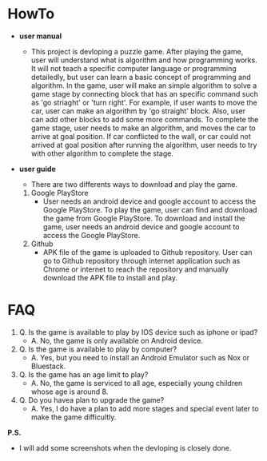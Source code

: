 # HowTo
  - **user manual**
    - This project is devloping a puzzle game. After playing the game, user will understand what is algorithm and how programming works. It will not teach a specific computer language or programming detailedly, but user can learn a basic concept of programming and algorithm. In the game, user will make an simple algorithm to solve a game stage by connecting block that has an specific command such as 'go striaght' or 'turn right'. For example, if user wants to move the car, user can make an algorithm by 'go straight' block. Also, user can add other blocks to add some more commands. To complete the game stage, user needs to make an algorithm, and moves the car to arrive at goal position. If car conflicted to the wall, or car could not arrived at goal position after running the algorithm, user needs to try with other algorithm to complete the stage.
    
  - **user guide**
    - There are two differents ways to download and play the game.
    1. Google PlayStore
        - User needs an android device and google account to access the Google PlayStore. To play the game, user can find and download the game from Google PlayStore. To download and install the game, user needs an android device and google account to access the Google PlayStore.
    2. Github
        - APK file of the game is uploaded to Github repository. User can go to Github repository through internet application such as Chrome or internet to reach the repository and manually download the APK file to install and play.

# FAQ
1. Q. Is the game is available to play by IOS device such as iphone or ipad?
    - A. No, the game is only available on Android device.
2. Q. Is the game is available to play by computer?
    - A. Yes, but you need to install an Android Emulator such as Nox or Bluestack.
3. Q. Is the game has an age limit to play?
    - A. No, the game is serviced to all age, especially young children whose age is around 8.
4. Q. Do you havea plan to upgrade the game?
    - A. Yes, I do have a plan to add more stages and special event later to make the game difficultly.
    
**P.S.**
 - I will add some screenshots when the devloping is closely done.
